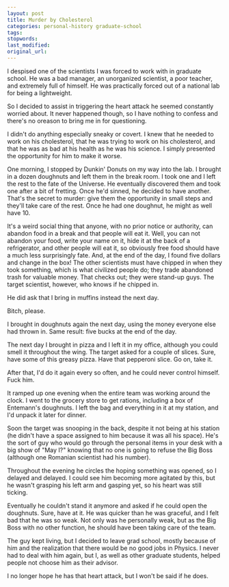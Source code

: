 ```yaml
---
layout: post
title: Murder by Cholesterol
categories: personal-history graduate-school
tags:
stopwords:
last_modified:
original_url:
---
```


I despised one of the scientists I was forced to work with in graduate
school. He was a bad manager, an unorganized scientist, a poor
teacher, and extremely full of himself. He was practically forced out
of a national lab for being a lightweight.

So I decided to assist in triggering the heart attack he seemed
constantly worried about. It never happened though, so I have nothing
to confess and there's no oreason to bring me in for questioning.

<!--more-->

I didn't do anything especially sneaky or covert. I knew that he
needed to work on his cholesterol, that he was trying to work on his
cholesterol, and that he was as bad at his health as he was his
science. I simply presented the opportunity for him to make it worse.

One morning, I stopped by Dunkin' Donuts on my way into the lab. I
brought in a dozen doughnuts and left them in the break room. I took
one and I left the rest to the fate of the Universe. He eventually
discovered them and took one after a bit of fretting. Once he'd
sinned, he decided to have another. That's the secret to murder: give
them the opportunity in small steps and they'll take care of the rest.
Once he had one doughnut, he might as well have 10.

It's a weird social thing that anyone, with no prior notice or
authority, can abandon food in a break and that people will eat it.
Well, you can not abandon your food, write your name on it, hide it at
the back of a refrigerator, and other people will eat it, so obviously
free food should have a much less surprisingly fate. And, at the end
of the day, I found five dollars and change in the box! The other
scientists must have chipped in when they took something, which is
what civilized people do; they trade abandoned trash for valuable
money. That checks out; they were stand-up guys. The target scientist,
however, who knows if he chipped in.

He did ask that I bring in muffins instead the next day.

Bitch, please.

I brought in doughnuts again the next day, using the money everyone
else had thrown in. Same result: five bucks at the end of the day.

The next day I brought in pizza and I left it in my office, although
you could smell it throughout the wing. The target asked for a couple
of slices. Sure, have some of this greasy pizza. Have that pepperoni
slice. Go on, take it.

After that, I'd do it again every so often, and he could never control
himself. Fuck him.

It ramped up one evening when the entire team was working around the
clock. I went to the grocery store to get rations, including a box of
Entemann's doughnuts. I left the bag and everything in it at my
station, and I'd unpack it later for dinner.

Soon the target was snooping in the back, despite it not being at his
station (he didn't have a space assigned to him because it was all his
space). He's the sort of guy who would go through the personal items in
your desk with a big show of "May I?" knowing that no one is going to
refuse the Big Boss (although one Romanian scientist had his number).

Throughout the evening he circles the hoping something was opened, so I
delayed and delayed. I could see him becoming more agitated by this, but
he wasn't grasping his left arm and gasping yet, so his heart was still
ticking.

Eventually he couldn't stand it anymore and asked if he could open the
doughnuts. Sure, have at it. He was quicker than he was graceful, and
I felt bad that he was so weak. Not only was he personally weak, but
as the Big Boss with no other function, he should have been taking
care of the team.

The guy kept living, but I decided to leave grad school, mostly
because of him and the realization that there would be no good jobs in
Physics. I never had to deal with him again, but I, as well as other
graduate students, helped people not choose him as their advisor.

I no longer hope he has that heart attack, but I won't be said if he does.
